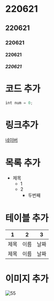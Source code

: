 # 220621
## 220621
### 220621
#### 220621
##### 220621

# 코드 추가
```javascript
int num = 0;
```

# 링크추가
[네이버](https://www.naver.com/)

# 목록 추가
* 제목
  * 1
  * 2
    * 두번째

# 테이블 추가
1 | 2 | 3 
---|---|---|
제목 | 이름 | 날짜
제목 | 이름 | 날짜

 # 이미지 추가
![55](https://user-images.githubusercontent.com/107897885/174937034-9175b2d9-a565-4e2a-8214-999c3d8039d4.jpg)
